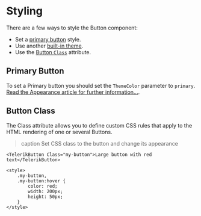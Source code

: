 
# Styling

There are a few ways to style the Button component:

* Set a [primary button](#primary-button) style.
* Use another [built-in theme](slug:themes-overview).
* Use the [Button `Class`](#button-class) attribute.

## Primary Button

To set a Primary button you should set the `ThemeColor` parameter to `primary`. [Read the Appearance article for further information...](slug:button-appearance).

## Button Class

The Class attribute allows you to define custom CSS rules that apply to the HTML rendering of one or several Buttons.

>caption Set CSS class to the button and change its appearance

````RAZOR
<TelerikButton Class="my-button">Large button with red text</TelerikButton>

<style>
    .my-button,
    .my-button:hover {
        color: red;
        width: 200px;
        height: 50px;
    }
</style>
````
